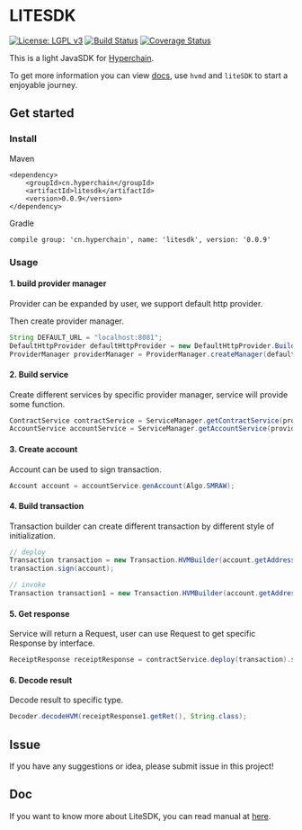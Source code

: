 # LITESDK


[![License: LGPL v3](https://img.shields.io/badge/License-LGPL%20v3-blue.svg)](https://www.gnu.org/licenses/lgpl-3.0)
[![Build Status](https://travis-ci.org/hyperchain/javasdk.svg?branch=master)](https://travis-ci.org/hyperchain/javasdk)
[![Coverage Status](https://coveralls.io/repos/github/hyperchain/javasdk/badge.svg?branch=master)](https://coveralls.io/github/hyperchain/javasdk?branch=master)

This is a light JavaSDK for [Hyperchain](http://www.hyperchain.cn).

To get more information you can view [docs](http://docs.hyperchain.cn), use `hvmd` and `liteSDK` to start a enjoyable journey.

## Get started

### Install

Maven

```
<dependency>
    <groupId>cn.hyperchain</groupId>
    <artifactId>litesdk</artifactId>
    <version>0.0.9</version>
</dependency>
```

Gradle

```
compile group: 'cn.hyperchain', name: 'litesdk', version: '0.0.9'
```

### Usage

#### 1. build provider manager

Provider can be expanded by user, we support default http provider.

Then create provider manager.

```java
String DEFAULT_URL = "localhost:8081";
DefaultHttpProvider defaultHttpProvider = new DefaultHttpProvider.Builder().setUrl(DEFAULT_URL).build();
ProviderManager providerManager = ProviderManager.createManager(defaultHttpProvider);
```

#### 2. Build service

Create different services by specific provider manager, service will provide some function.

```java
ContractService contractService = ServiceManager.getContractService(providerManager);
AccountService accountService = ServiceManager.getAccountService(providerManager);
```

#### 3. Create account

Account can be used to sign transaction.

```java
Account account = accountService.genAccount(Algo.SMRAW);
```

#### 4. Build transaction

Transaction builder can create different transaction by different style of initialization.

```java
// deploy
Transaction transaction = new Transaction.HVMBuilder(account.getAddress()).deploy("hvm-jar/hvmbasic-1.0.0-student.jar").build();
transaction.sign(account);

// invoke
Transaction transaction1 = new Transaction.HVMBuilder(account.getAddress()).invoke(receiptResponse.getContractAddress(), new StudentInvoke()).build();
```

#### 5. Get response

Service will return a Request, user can use Request to get specific Response by interface.

```java
ReceiptResponse receiptResponse = contractService.deploy(transaction).send().polling();
```

#### 6. Decode result

Decode result to specific type.

```java
Decoder.decodeHVM(receiptResponse1.getRet(), String.class);
```

## Issue

If you have any suggestions or idea, please submit issue in this project!

## Doc
If you want to know more about LiteSDK, you can read manual at [here](docs/hyperchain_litesdk_document.md).
